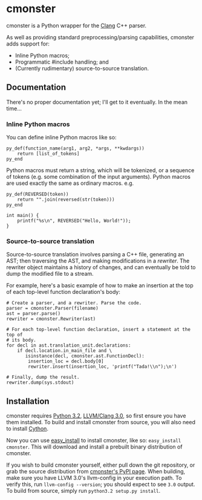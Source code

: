 # cmonster

cmonster is a Python wrapper for the [Clang](http://clang.llvm.org/) C++
parser.

As well as providing standard preprocessing/parsing capabilities, cmonster adds
support for:

* Inline Python macros;
* Programmatic #include handling; and
* (Currently rudimentary) source-to-source translation.

## Documentation

There's no proper documentation yet; I'll get to it eventually. In the mean
time...

### Inline Python macros

You can define inline Python macros like so:

    py_def(function_name(arg1, arg2, *args, **kwdargs))
        return [list_of_tokens]
    py_end

Python macros must return a string, which will be tokenized, or a sequence of
tokens (e.g. some combination of the input arguments). Python macros are used
exactly the same as ordinary macros. e.g.

    py_def(REVERSED(token))
        return "".join(reversed(str(token)))
    py_end

    int main() {
        printf("%s\n", REVERSED("Hello, World!"));
    }

### Source-to-source translation

Source-to-source translation involves parsing a C++ file, generating an AST;
then traversing the AST, and making modifications in a _rewriter_. The rewriter
object maintains a history of changes, and can eventually be told to dump the
modified file to a stream.

For example, here's a basic example of how to make an insertion at the top of
each top-level function declaration's body:

    # Create a parser, and a rewriter. Parse the code.
    parser = cmonster.Parser(filename)
    ast = parser.parse()
    rewriter = cmonster.Rewriter(ast)

    # For each top-level function declaration, insert a statement at the top of
    # its body.
    for decl in ast.translation_unit.declarations:
        if decl.location.in_main_file and \
           isinstance(decl, cmonster.ast.FunctionDecl):
            insertion_loc = decl.body[0]
            rewriter.insert(insertion_loc, 'printf("Tada!\\n");\n')

    # Finally, dump the result.
    rewriter.dump(sys.stdout)


## Installation

cmonster requires [Python 3.2](http://python.org/download/releases/3.2.2/),
[LLVM/Clang 3.0](http://llvm.org/releases/download.html#3.0), so first
ensure you have them installed. To build and install cmonster from source,
you will also need to install [Cython](http://cython.org/#download).

Now you can use
[easy\_install](http://packages.python.org/distribute/easy_install.html) to
install cmonster, like so: `easy_install cmonster`. This will download and
install a prebuilt binary distribution of cmonster.

If you wish to build cmonster yourself, either pull down the git repository, or
grab the source distribution from
[cmonster's PyPI page](http://pypi.python.org/pypi/cmonster/). When building,
make sure you have LLVM 3.0's llvm-config in your execution path. To verify
this, run `llvm-config --version`; you should expect to see `3.0` output. To
build from source, simply run `python3.2 setup.py install`.

